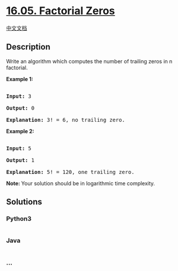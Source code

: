 # [16.05. Factorial Zeros](https://leetcode-cn.com/problems/factorial-zeros-lcci)

[中文文档](/lcci/16.05.Factorial%20Zeros/README.md)

## Description
<p>Write an algorithm which computes the number of trailing zeros in n factorial.</p>



<p><strong>Example 1:</strong></p>



<pre>

<strong>Input:</strong> 3

<strong>Output:</strong> 0

<strong>Explanation:</strong>&nbsp;3! = 6, no trailing zero.</pre>



<p><strong>Example&nbsp;2:</strong></p>



<pre>

<strong>Input:</strong> 5

<strong>Output:</strong> 1

<strong>Explanation:</strong>&nbsp;5! = 120, one trailing zero.</pre>



<p><b>Note:&nbsp;</b>Your solution should be in logarithmic time complexity.</p>




## Solutions


### Python3

```python

```

### Java

```java

```

### ...
```

```
